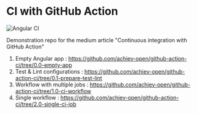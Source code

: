 # CI with GitHub Action

![Angular CI](https://github.com/achiev-open/github-action-ci/actions/workflows/angular-ci.yml/badge.svg)

Demonstration repo for the medium article "Continuous integration with GitHub Action"

1. Empty Angular app : https://github.com/achiev-open/github-action-ci/tree/0.0-empty-app
2. Test & Lint configurations : https://github.com/achiev-open/github-action-ci/tree/0.1-prepare-test-lint
3. Workflow with multiple jobs : https://github.com/achiev-open/github-action-ci/tree/1.0-ci-workflow
4. Single workflow : https://github.com/achiev-open/github-action-ci/tree/2.0-single-ci-job

